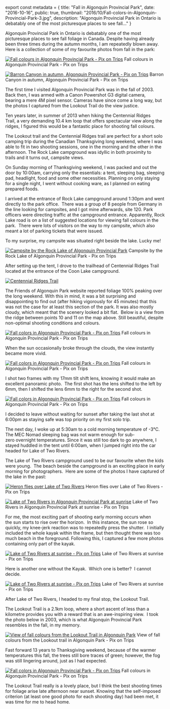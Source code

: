 export const metadata = { title: "Fall in Algonquin Provincial Park", date: "2016-10-16", public: true, thumbnail: "2016/10/Fall-colors-in-Algonquin-Provincial-Park-3.jpg", description: "Algonquin Provincial Park in Ontario is debatably one of the most picturesque places to see fall..." }

Algonquin Provincial Park in Ontario is debatably one of the most picturesque places to see fall foliage in Canada. Despite having already been three times during the autumn months, I am repeatedly blown away. Here is a collection of some of my favourite photos from fall in the park:

[![Fall colours in Algonquin Provincial Park - Pix on Trips](http://pixontrips.com/wp-content/uploads/2016/03/Fall-colours-in-Algonquin-Provincial-Park.jpg)](http://pixontrips.com/product/fall-colours-in-algonquin-provincial-park/fall-colours-in-algonquin-provincial-park-pix-on-trips/) Fall colours in Algonquin Provincial Park - Pix on Trips

[![Barron Canyon in autumn, Algonquin Provincial Park - Pix on Trips](http://pixontrips.com/wp-content/uploads/2016/10/Barron-Canyon-in-autumn-Algonquin-Provincial-Park-8140.jpg)](http://pixontrips.com/product/barron-canyon-in-autumn-algonquin-provincial-park/barron-canyon-in-autumn-algonquin-provincial-park-pix-on-trips/) Barron Canyon in autumn, Algonquin Provincial Park - Pix on Trips

The first time I visited Algonquin Provincial Park was in the fall of 2003. Back then, I was armed with a Canon Powershot G3 digital camera, bearing a mere 4M pixel sensor. Cameras have since come a long way, but the photos I captured from the Lookout Trail do the view justice.

Ten years later, in summer of 2013 when hiking the Centennial Ridges Trail, a very demanding 10.4 km loop that offers spectacular view along the ridges, I figured this would be a fantastic place for shooting fall colours.

The Lookout trail and the Centennial Ridges trail are perfect for a short solo camping trip during the Canadian Thanksgiving long weekend, where I was able to fit in two shooting sessions, one in the morning and the other in the afternoon. The Rock Lake campground was idyllic in both proximity to trails and it turns out, campsite views.

On Sunday morning of Thanksgiving weekend, I was packed and out the door by 10:00am, carrying only the essentials: a tent, sleeping bag, sleeping pad, headlight, food and some other necessities. Planning on only staying for a single night, I went without cooking ware, as I planned on eating prepared foods.

I arrived at the entrance of Rock Lake campground around 1:30pm and went directly to the park office.  There was a group of 8 people from Germany in the line looking for campsites, and I got mine afterwards, site 120. Park officers were directing traffic at the campground entrance. Apparently, Rock Lake road is on a list of suggested locations for viewing fall colours in the park.  There were lots of visitors on the way to my campsite, which also meant a lot of parking tickets that were issued.

To my surprise, my campsite was situated right beside the lake. Lucky me!

[![Campsite by the Rock Lake of Algonquin Provincial Park](http://pixontrips.com/wp-content/uploads/2016/10/DSC1075.jpg)](http://pixontrips.com/trips/fall-colours-in-algonquin-provincial-park/camping-in-algonquin-provincial-park/) Campsite by the Rock Lake of Algonquin Provincial Park - Pix on Trips

After setting up the tent, I drove to the trailhead of Centennial Ridges Trail located at the entrance of the Coon Lake campground.

[![Centennial Ridges Trail](http://pixontrips.com/wp-content/uploads/2016/10/interpretive_trail_maps-9.png)](http://pixontrips.com/trips/fall-colours-in-algonquin-provincial-park/interpretive_trail_maps-9/)

The Friends of Algonquin Park website reported foliage 100% peaking over the long weekend. With this in mind, it was a bit surprising and disappointing to find out (after hiking vigorously for 45 minutes) that this was not the case for at least this section of the park. It was also mostly cloudy, which meant that the scenery looked a bit flat.  Below is a view from the ridge between points 10 and 11 on the map above. Still beautiful, despite non-optimal shooting conditions and colours.

[![Fall colors in Algonquin Provincial Park - Pix on Trips](http://pixontrips.com/wp-content/uploads/2016/10/Fall-colors-in-Algonquin-Provincial-Park-2.jpg)](http://pixontrips.com/product/fall-colors-in-algonquin-provincial-park-3/fall-colors-in-algonquin-provincial-park-pix-on-trips-3/) Fall colours in Algonquin Provincial Park - Pix on Trips

When the sun occasionally broke through the clouds, the view instantly became more vivid.

[![Fall colors in Algonquin Provincial Park - Pix on Trips](http://pixontrips.com/wp-content/uploads/2016/10/Fall-colors-in-Algonquin-Provincial-Park-1.jpg)](http://pixontrips.com/product/fall-colors-in-algonquin-provincial-park-2/fall-colors-in-algonquin-provincial-park-pix-on-trips-2/) Fall colours in Algonquin Provincial Park - Pix on Trips

I shot two frames with my 17mm tilt shift lens, knowing it would make an excellent panoramic photo.  The first shot has the lens shifted to the left by 6mm, then I shifted the lens 6mm to the right for the second shot.

[![Fall colors in Algonquin Provincial Park - Pix on Trips](http://pixontrips.com/wp-content/uploads/2016/10/Fall-colors-in-Algonquin-Provincial-Park-3.jpg)](http://pixontrips.com/product/fall-colors-in-algonquin-provincial-park-4/fall-colors-in-algonquin-provincial-park-pix-on-trips-4/) Fall colours in Algonquin Provincial Park - Pix on Trips

I decided to leave without waiting for sunset after taking the last shot at 6:00pm as staying safe was top priority on my first solo trip.

The next day, I woke up at 5:30am to a cold morning temperature of -3°C. The MEC Nomad sleeping bag was not warm enough for sub-zero overnight temperatures. Since it was still too dark to go anywhere, I stayed huddled in the tent until 6:00am, when I jumped right into the car headed for Lake of Two Rivers.

The Lake of Two Rivers campground used to be our favourite when the kids were young.  The beach beside the campground is an exciting place in early morning for photographers.  Here are some of the photos I have captured of the lake in the past:

[![Heron flies over Lake of Two Rivers](http://pixontrips.com/wp-content/uploads/2016/10/Image9.jpg)](http://pixontrips.com/trips/fall-colours-in-algonquin-provincial-park/lake-of-two-rivers-before-sunrise/) Heron flies over Lake of Two Rivers - Pix on Trips

[![Lake of Two Rivers in Algonquin Provincial Park at sunrise](http://pixontrips.com/wp-content/uploads/2016/10/Image22.jpg)](http://pixontrips.com/trips/fall-colours-in-algonquin-provincial-park/heron-at-sunrise-algonquin-provincial-park/) Lake of Two Rivers in Algonquin Provincial Park at sunrise - Pix on Trips

For me, the most exciting part of shooting early morning occurs when the sun starts to rise over the horizon.  In this instance, the sun rose so quickly, my knee-jerk reaction was to repeatedly press the shutter.  I initially included the whole kayak within the frame, but then thought there was too much beach in the foreground. Following this, I captured a few more photos containing only part of the kayak.

[![Lake of Two Rivers at sunrise - Pix on Trips](http://pixontrips.com/wp-content/uploads/2016/10/Lake-of-Two-Rivers-at-sunrise.jpg)](http://pixontrips.com/product/lake-of-two-rivers-at-sunrise/lake-of-two-rivers-at-sunrise-pix-on-trips/) Lake of Two Rivers at sunrise - Pix on Trips

Here is another one without the Kayak.  Which one is better?  I cannot decide.

[![Lake of Two Rivers at sunrise - Pix on Trips](http://pixontrips.com/wp-content/uploads/2016/10/Lake-of-Two-Rivers-at-sunrise-1.jpg)](http://pixontrips.com/product/lake-of-two-rivers-at-sunrise-2/lake-of-two-rivers-at-sunrise-pix-on-trips-2/) Lake of Two Rivers at sunrise - Pix on Trips

After Lake of Two Rivers, I headed to my final stop, the Lookout Trail.

The Lookout Trail is a 2.1km loop, where a short ascent of less than a kilometre provides you with a reward that is an awe-inspiring view.  I took the photo below in 2003, which is what Algonquin Provincial Park resembles in the fall, in my memory.

[![View of fall colours from the Lookout Trail in Algonquin Park](http://pixontrips.com/wp-content/uploads/2016/10/Image21.jpg)](http://pixontrips.com/trips/fall-colours-in-algonquin-provincial-park/fall-colors-in-algonquin-provincial-park-5/) View of fall colours from the Lookout trail in Algonquin Park - Pix on Trips

Fast forward 13 years to Thanksgiving weekend, because of the warmer temperatures this fall, the trees still bore traces of green; however, the fog was still lingering around, just as I had expected.

[![Fall colors in Algonquin Provincial Park - Pix on Trips](http://pixontrips.com/wp-content/uploads/2016/10/Fall-colors-in-Algonquin-Provincial-Park.jpg)](http://pixontrips.com/product/fall-colors-in-algonquin-provincial-park/fall-colors-in-algonquin-provincial-park-pix-on-trips/) Fall colours in Algonquin Provincial Park - Pix on Trips

The Lookout Trail really is a lovely place, but I think the best shooting times for foliage arise late afternoon near sunset. Knowing that the self-imposed criterion (at least one good photo for each shooting day) had been met, it was time for me to head home.
